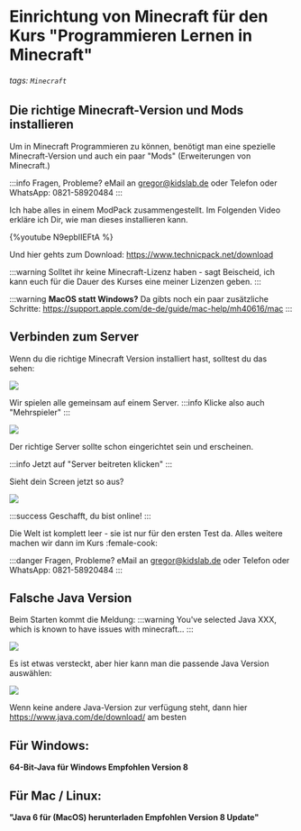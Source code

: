 # Einrichtung von Minecraft für den Kurs "Programmieren Lernen in Minecraft"
###### tags: `Minecraft`
## Die richtige Minecraft-Version und Mods installieren

Um in Minecraft Programmieren zu können, benötigt man eine spezielle Minecraft-Version und auch ein paar "Mods" (Erweiterungen von Minecraft.)

:::info
Fragen, Probleme? 
eMail an gregor@kidslab.de oder Telefon oder WhatsApp: 0821-58920484 
:::



Ich habe alles in einem ModPack zusammengestellt. 
Im Folgenden Video erkläre ich Dir, wie man dieses installieren kann.

{%youtube N9epbIIEFtA %}

Und hier gehts zum Download:
https://www.technicpack.net/download

:::warning
Solltet ihr keine Minecraft-Lizenz haben - sagt Beischeid, ich kann euch für die Dauer des Kurses eine meiner Lizenzen geben.
:::

:::warning
**MacOS statt Windows?** Da gibts noch ein paar zusätzliche Schritte: https://support.apple.com/de-de/guide/mac-help/mh40616/mac
:::



## Verbinden zum Server

Wenn du die richtige Minecraft Version installiert hast, solltest du das sehen:

![](https://i.imgur.com/POR4ZYZ.png)

Wir spielen alle gemeinsam auf einem Server.
:::info
Klicke also auch "Mehrspieler"
:::


![](https://i.imgur.com/hs6ad2A.png)


Der richtige Server sollte schon eingerichtet sein und erscheinen.

:::info
Jetzt auf "Server beitreten klicken"
:::

Sieht dein Screen jetzt so aus?

![](https://i.imgur.com/HyQXGTi.png)



:::success
Geschafft, du bist online! 
:::

Die Welt ist komplett leer - sie ist nur für den ersten Test da. Alles weitere machen wir dann im Kurs :female-cook: 

:::danger
Fragen, Probleme? 
eMail an gregor@kidslab.de oder Telefon oder WhatsApp: 0821-58920484 
:::

## Falsche Java Version

Beim Starten kommt die Meldung: 
:::warning
You've selected Java XXX, which is known to have issues with minecraft...
:::

![](https://i.imgur.com/FE1jM9J.png)

Es ist etwas versteckt, aber hier kann man die passende Java Version auswählen:

![](https://i.imgur.com/YuirBSm.png)


Wenn keine andere Java-Version zur verfügung steht, dann hier https://www.java.com/de/download/  am besten 
## Für Windows:
**64-Bit-Java für Windows
Empfohlen Version 8**


## Für Mac / Linux:
**"Java 6 für (MacOS) herunterladen
Empfohlen Version 8 Update"**